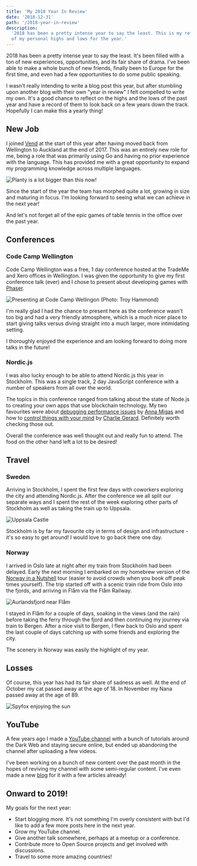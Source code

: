 ```yaml
---
title: 'My 2018 Year In Review'
date: '2018-12-31'
path: '/2018-year-in-review'
description:
  '2018 has been a pretty intense year to say the least. This is my reflection
  of my personal highs and lows for the year.'
---
```


2018 has been a pretty intense year to say the least. It's been filled with a
ton of new experiences, opportunities, and its fair share of drama. I've been
able to make a whole bunch of new friends, finally been to Europe for the first
time, and even had a few opportunities to do some public speaking.

I wasn't really intending to write a blog post this year, but after stumbling
upon another blog with their own "year in review" I felt compelled to write my
own. It's a good chance to reflect on the highs and the lows of the past year
and have a record of them to look back on a few years down the track. Hopefully
I can make this a yearly thing!

## New Job

I joined [Vend](https://vendhq.com) at the start of this year after having moved
back from Wellington to Auckland at the end of 2017. This was an entirely new
role for me, being a role that was primarily using Go and having no prior
experience with the language. This has provided me with a great opportunity to
expand my programming knowledge across multiple languages.

![Planty is a lot bigger than this now!](https://i.nerd.af/QZzLOw)

Since the start of the year the team has morphed quite a lot, growing in size
and maturing in focus. I'm looking forward to seeing what we can achieve in the
next year!

And let's not forget all of the epic games of table tennis in the office over
the past year.

## Conferences

### Code Camp Wellington

Code Camp Wellington was a free, 1 day conference hosted at the TradeMe and Xero
offices in Wellington. I was given the opportunity to give my first conference
talk (ever) and I chose to present about developing games with
[Phaser](https://phaser.io).

![Presenting at Code Camp Wellingon (Photo: Troy Hammond)](https://i.nerd.af/gFicUP)

I'm really glad I had the chance to present here as the conference wasn't too
big and had a very friendly atmosphere, which is a much nicer place to start
giving talks versus diving straight into a much larger, more intimidating
setting.

I thoroughly enjoyed the experience and am looking forward to doing more talks
in the future!

### Nordic.js

I was also lucky enough to be able to attend Nordic.js this year in Stockholm.
This was a single track, 2 day JavaScript conference with a number of speakers
from all over the world.

The topics in this conference ranged from talking about the state of Node.js to
creating your own apps that use blockchain technology. My two favourites were
about [debugging performance issues](https://youtu.be/LFYs7XT5jXI) by
[Anna Migas](https://twitter.com/szynszyliszys) and how to
[control things with your mind](https://youtu.be/X-tpqxC7-co) by
[Charlie Gerard](https://twitter.com/devdevcharlie). Definitely worth checking
those out.

Overall the conference was well thought out and really fun to attend. The food
on the other hand left a lot to be desired!

## Travel

### Sweden

Arriving in Stockholm, I spent the first few days with coworkers exploring the
city and attending Nordic.js. After the conference we all split our separate
ways and I spent the rest of the week exploring other parts of Stockholm as well
as taking the train up to Uppsala.

![Uppsala Castle](https://i.nerd.af/oGIEyK)

Stockholm is by far my favourite city in terms of design and infrastructure -
it's so easy to get around! I would love to go back there one day.

### Norway

I arrived in Oslo late at night after my train from Stockholm had been delayed.
Early the next morning I embarked on my homebrew version of the
[Norway in a Nutshell](https://www.norwaynutshell.com) tour (easier to avoid
crowds when you book off peak times yourself). The trip started off with a
scenic train ride from Oslo into the fjords, and arriving in Flåm via the Flåm
Railway.

![Aurlandsfjord near Flåm](https://i.nerd.af/rqDMAc)

I stayed in Flåm for a couple of days, soaking in the views (and the rain)
before taking the ferry through the fjord and then continuing my journey via
train to Bergen. After a nice visit to Bergen, I flew back to Oslo and spent the
last couple of days catching up with some friends and exploring the city.

The scenery in Norway was easily the highlight of my year.

## Losses

Of course, this year has had its fair share of sadness as well. At the end of
October my cat passed away at the age of 18. In November my Nana passed away at
the age of 89.

![Spyfox enjoying the sun](https://i.nerd.af/JzIvWS)

## YouTube

A few years ago I made a [YouTube channel](https://youtube.com/plzbgoodenough)
with a bunch of tutorials around the Dark Web and staying secure online, but
ended up abandoning the channel after uploading a few videos.

I've been working on a bunch of new content over the past month in the hopes of
reviving my channel with some semi-regular content. I've even made a new
[blog](https://deepweb.pw) for it with a few articles already!

## Onward to 2019!

My goals for the next year:

- Start blogging more. It's not something I'm overly consistent with but I'd
  like to add a few more posts here in the next year.
- Grow my YouTube channel.
- Give another talk somewhere, perhaps at a meetup or a conference.
- Contribute more to Open Source projects and get involved with discussions.
- Travel to some more amazing countries!
